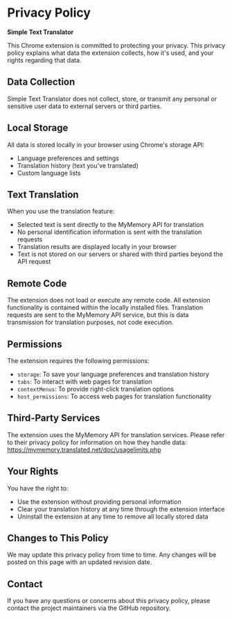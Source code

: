 # Privacy Policy

**Simple Text Translator**

This Chrome extension is committed to protecting your privacy. This privacy policy explains what data the extension collects, how it's used, and your rights regarding that data.

## Data Collection

Simple Text Translator does not collect, store, or transmit any personal or sensitive user data to external servers or third parties.

## Local Storage

All data is stored locally in your browser using Chrome's storage API:

- Language preferences and settings
- Translation history (text you've translated)
- Custom language lists

## Text Translation

When you use the translation feature:

- Selected text is sent directly to the MyMemory API for translation
- No personal identification information is sent with the translation requests
- Translation results are displayed locally in your browser
- Text is not stored on our servers or shared with third parties beyond the API request

## Remote Code

The extension does not load or execute any remote code. All extension functionality is contained within the locally installed files. Translation requests are sent to the MyMemory API service, but this is data transmission for translation purposes, not code execution.

## Permissions

The extension requires the following permissions:

- `storage`: To save your language preferences and translation history
- `tabs`: To interact with web pages for translation
- `contextMenus`: To provide right-click translation options
- `host_permissions`: To access web pages for translation functionality

## Third-Party Services

The extension uses the MyMemory API for translation services. Please refer to their privacy policy for information on how they handle data: https://mymemory.translated.net/doc/usagelimits.php

## Your Rights

You have the right to:

- Use the extension without providing personal information
- Clear your translation history at any time through the extension interface
- Uninstall the extension at any time to remove all locally stored data

## Changes to This Policy

We may update this privacy policy from time to time. Any changes will be posted on this page with an updated revision date.

## Contact

If you have any questions or concerns about this privacy policy, please contact the project maintainers via the GitHub repository.